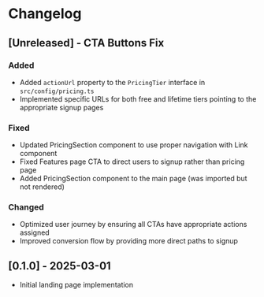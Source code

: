# Changelog

## [Unreleased] - CTA Buttons Fix

### Added
- Added `actionUrl` property to the `PricingTier` interface in `src/config/pricing.ts`
- Implemented specific URLs for both free and lifetime tiers pointing to the appropriate signup pages

### Fixed
- Updated PricingSection component to use proper navigation with Link component
- Fixed Features page CTA to direct users to signup rather than pricing page 
- Added PricingSection component to the main page (was imported but not rendered)

### Changed
- Optimized user journey by ensuring all CTAs have appropriate actions assigned
- Improved conversion flow by providing more direct paths to signup

## [0.1.0] - 2025-03-01
- Initial landing page implementation
